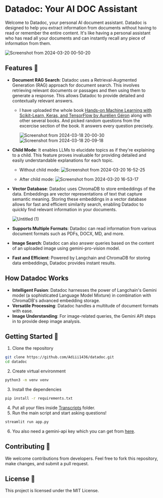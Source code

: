 # Datadoc: Your AI DOC Assistant

Welcome to Datadoc, your personal AI document assistant. Datadoc is designed to help you extract information from documents without having to read or remember the entire content. It's like having a personal assistant who has read all your documents and can instantly recall any piece of information from them. 

![Screenshot from 2024-03-20 00-50-20](https://github.com/Adiii1436/datadoc/assets/73269919/26e596fd-722b-4f0e-92b5-4e68d611693b)

## Features 🚀

- **Document RAG Search**:  Datadoc uses a Retrieval-Augmented Generation (RAG) approach for document search. This involves retrieving relevant documents or passages and then using them to generate a response. This allows Datadoc to provide detailed and contextually relevant answers. 
  - I have uploaded the whole book [Hands-on Machine Learning with Scikit-Learn, Keras, and TensorFlow by Aurélien Géron](https://www.oreilly.com/library/view/hands-on-machine-learning/9781492032632/) along with other several books. And picked random questions from the excercise section of the book. It answers every question precisely.

    ![Screenshot from 2024-03-18 20-00-30](https://github.com/Adiii1436/datadoc/assets/73269919/77a890bd-2ade-4359-8693-44101902ff2a)
    ![Screenshot from 2024-03-18 20-09-18](https://github.com/Adiii1436/datadoc/assets/73269919/4d7367e9-6b6e-402e-859c-ed926f8d68e8)

- **Child Mode**: It enables LLMs to elucidate topics as if they're explaining to a child. This feature proves invaluable for providing detailed and easily understandable explanations for each topic.

   - Without child mode:
    ![Screenshot from 2024-03-20 16-52-25](https://github.com/Adiii1436/datadoc/assets/73269919/31bd1a18-02ff-46fd-add1-697fd3618e9a)

   - After child mode:
    ![Screenshot from 2024-03-20 16-53-17](https://github.com/Adiii1436/datadoc/assets/73269919/ba2d854e-d4bf-4b5a-ab63-ac423abc6d45)

- **Vector Database**: Datadoc uses ChromaDB to store embeddings of the data. Embeddings are vector representations of text that capture semantic meaning. Storing these embeddings in a vector database allows for fast and efficient similarity search, enabling Datadoc to quickly find relevant information in your documents.

  ![Untitled (1)](https://github.com/Adiii1436/datadoc/assets/73269919/c05d570e-5671-49b1-bdb9-d6b2532fe5d9)

- **Supports Multiple Formats**: Datadoc can read information from various document formats such as PDFs, DOCX, MD, and more.
- **Image Search**: Datadoc can also answer queries based on the content of an uploaded image using gemini-pro-vision model.
- **Fast and Efficient**: Powered by Langchain and ChromaDB for storing data embeddings, Datadoc provides instant results.

## How Datadoc Works

- **Intelligent Fusion**: Datadoc harnesses the power of Langchain's Gemini model (a sophisticated Language Model Mixture) in combination with ChromaDB's advanced embedding storage.
- **Versatile Processing**: Datadoc handles a multitude of document formats with ease.
- **Image Understanding**: For image-related queries, the Gemini API steps in to provide deep image analysis.

## Getting Started 🎉

1. Clone the repository
```bash
git clone https://github.com/Adiii1436/datadoc.git
cd datadoc
```
2. Create virtual environment
```bash
python3 -m venv venv
```
3. Install the dependencies
```bash
pip install -r requirements.txt
```
4. Put all your files inside [Transcripts](https://github.com/Adiii1436/datadoc/tree/main/Transcripts) folder.
5. Run the main script and start asking questions!
```bash
streamlit run app.py
```
6. You also need a gemini-api key which you can get from [here](https://ai.google.dev/).

## Contributing 🤝

We welcome contributions from developers. Feel free to fork this repository, make changes, and submit a pull request.

## License 📄

This project is licensed under the MIT License.

